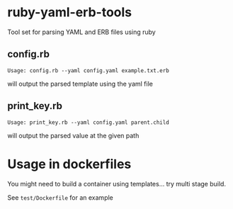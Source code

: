 # ruby-yaml-erb-tools

Tool set for parsing YAML and ERB files using ruby 

## config.rb

`Usage: config.rb --yaml config.yaml example.txt.erb`

will output the parsed template using the yaml file

## print_key.rb

`Usage: print_key.rb --yaml config.yaml parent.child`

will output the parsed value at the given path

# Usage in dockerfiles

You might need to build a container using templates... try multi stage build.

See `test/Dockerfile` for an example
